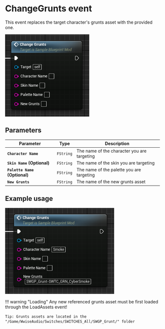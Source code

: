 # ChangeGrunts event
This event replaces the target character's grunts asset with the provided one.

![ChangeGrunts](changegrunts.png)

## Parameters

| Parameter | Type | Description |
|-----------|------|-------------|
| **`Character Name`** | `FString` | The name of the character you are targeting |
| **`Skin Name` (Optional)** | `FString` | The name of the skin you are targeting |
| **`Palette Name` (Optional)** | `FString` | The name of the palette you are targeting |
| **`New Grunts`** | `FString` | The name of the new grunts asset |

## Example usage
![Example](example.png)

!!! warning "Loading"
	Any new referenced grunts asset must be first loaded through the LoadAssets event!
	
	Tip: Grunts assets are located in the "/Game/WwiseAudio/Switches/SWITCHES_All/SWGP_Grunt/" folder